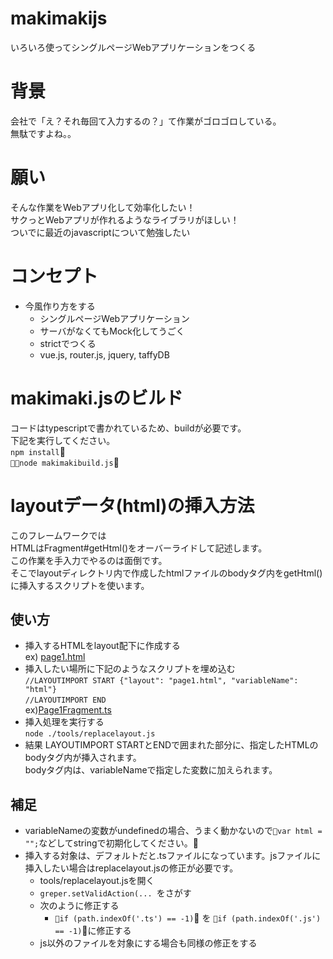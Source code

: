 makimakijs
==========

いろいろ使ってシングルページWebアプリケーションをつくる

# 背景
会社で「え？それ毎回て入力するの？」て作業がゴロゴロしている。  
無駄ですよね。。

# 願い
そんな作業をWebアプリ化して効率化したい！  
サクっとWebアプリが作れるようなライブラリがほしい！  
ついでに最近のjavascriptについて勉強したい  

# コンセプト
- 今風作り方をする
  - シングルページWebアプリケーション
  - サーバがなくてもMock化してうごく
  - strictでつくる
  - vue.js, router.js, jquery, taffyDB

# makimaki.jsのビルド
コードはtypescriptで書かれているため、buildが必要です。  
下記を実行してください。  
`npm install`  
`node makimakibuild.js`

# layoutデータ(html)の挿入方法
このフレームワークでは  
HTMLはFragment#getHtml()をオーバーライドして記述します。  
この作業を手入力でやるのは面倒です。  
そこでlayoutディレクトリ内で作成したhtmlファイルのbodyタグ内をgetHtml()に挿入するスクリプトを使います。
## 使い方
- 挿入するHTMLをlayout配下に作成する  
ex) [page1.html](https://github.com/naosim/makimakijs/blob/master/layout/page1.html)
- 挿入したい場所に下記のようなスクリプトを埋め込む  
`//LAYOUTIMPORT START {"layout": "page1.html", "variableName": "html"}`  
`//LAYOUTIMPORT END`  
ex)[Page1Fragment.ts](https://github.com/naosim/makimakijs/blob/master/js/app/Page1Fragment.ts)
- 挿入処理を実行する  
`node ./tools/replacelayout.js`
- 結果
LAYOUTIMPORT STARTとENDで囲まれた部分に、指定したHTMLのbodyタグ内が挿入されます。  
bodyタグ内は、variableNameで指定した変数に加えられます。  

## 補足
- variableNameの変数がundefinedの場合、うまく動かないので`var html = "";`などしてstringで初期化してください。
- 挿入する対象は、デフォルトだと.tsファイルになっています。jsファイルに挿入したい場合はreplacelayout.jsの修正が必要です。  
  - tools/replacelayout.jsを開く
  - `greper.setValidAction(... `をさがす
  - 次のように修正する  
    - `if (path.indexOf('.ts') == -1)` を `if (path.indexOf('.js') == -1)`に修正する
  - js以外のファイルを対象にする場合も同様の修正をする
